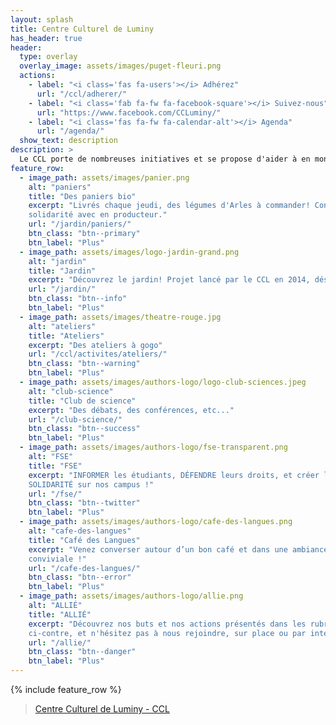 ```yaml
---
layout: splash
title: Centre Culturel de Luminy
has_header: true
header:
  type: overlay
  overlay_image: assets/images/puget-fleuri.png
  actions:
    - label: "<i class='fas fa-users'></i> Adhérez"
      url: "/ccl/adherer/"
    - label: "<i class='fab fa-fw fa-facebook-square'></i> Suivez-nous"
      url: "https://www.facebook.com/CCLuminy/"
    - label: "<i class='fas fa-fw fa-calendar-alt'></i> Agenda"
      url: "/agenda/"
  show_text: description
description: >
  Le CCL porte de nombreuses initiatives et se propose d'aider à en monter de nouvelles ! Son but : remettre les notions de créativité, de connaissance, de collectivité, de partage et d'entraide au coeur de la vie de notre campus universitaire en proposant à toutes les bonnes volontés de participer à construire leur lieu d'étude, de travail ou encore de vie.
feature_row:
  - image_path: assets/images/panier.png
    alt: "paniers"
    title: "Des paniers bio"
    excerpt: "Livrés chaque jeudi, des légumes d'Arles à commander! Contrats de
    solidarité avec en producteur."
    url: "/jardin/paniers/"
    btn_class: "btn--primary"
    btn_label: "Plus"
  - image_path: assets/images/logo-jardin-grand.png
    alt: "jardin"
    title: "Jardin"
    excerpt: "Découvrez le jardin! Projet lancé par le CCL en 2014, désormais indépendant"
    url: "/jardin/"
    btn_class: "btn--info"
    btn_label: "Plus"
  - image_path: assets/images/theatre-rouge.jpg
    alt: "ateliers"
    title: "Ateliers"
    excerpt: "Des ateliers à gogo"
    url: "/ccl/activites/ateliers/"
    btn_class: "btn--warning"
    btn_label: "Plus"
  - image_path: assets/images/authors-logo/logo-club-sciences.jpeg
    alt: "club-science"
    title: "Club de science"
    excerpt: "Des débats, des conférences, etc..."
    url: "/club-science/"
    btn_class: "btn--success"
    btn_label: "Plus"
  - image_path: assets/images/authors-logo/fse-transparent.png
    alt: "FSE"
    title: "FSE"
    excerpt: "INFORMER les étudiants, DÉFENDRE leurs droits, et créer la
    SOLIDARITÉ sur nos campus !"
    url: "/fse/"
    btn_class: "btn--twitter"
    btn_label: "Plus"
  - image_path: assets/images/authors-logo/cafe-des-langues.png
    alt: "cafe-des-langues"
    title: "Café des Langues"
    excerpt: "Venez converser autour d’un bon café et dans une ambiance très
    conviviale !"
    url: "/cafe-des-langues/"
    btn_class: "btn--error"
    btn_label: "Plus"
  - image_path: assets/images/authors-logo/allie.png
    alt: "ALLIÉ"
    title: "ALLIÉ"
    excerpt: "Découvrez nos buts et nos actions présentés dans les rubriques
    ci-contre, et n'hésitez pas à nous rejoindre, sur place ou par internet !"
    url: "/allie/"
    btn_class: "btn--danger"
    btn_label: "Plus"
---
```

<script>
  if (window.netlifyIdentity) {
    window.netlifyIdentity.on("init", user => {
      if (!user) {
        window.netlifyIdentity.on("login", () => {
          document.location.href = "/admin/";
        });
      }
    });
  }
</script>

{% include feature_row %}

<div id="fb-root"></div>
<script async defer crossorigin="anonymous" src="https://connect.facebook.net/fr_FR/sdk.js#xfbml=1&version=v5.0"></script>

<div class="fb-page" data-href="https://www.facebook.com/CCLuminy/" data-tabs="timeline" data-width="" data-height="" data-small-header="false" data-adapt-container-width="true" data-hide-cover="false" data-show-facepile="true"><blockquote cite="https://www.facebook.com/CCLuminy/" class="fb-xfbml-parse-ignore"><a href="https://www.facebook.com/CCLuminy/">Centre Culturel de Luminy - CCL</a></blockquote></div>

